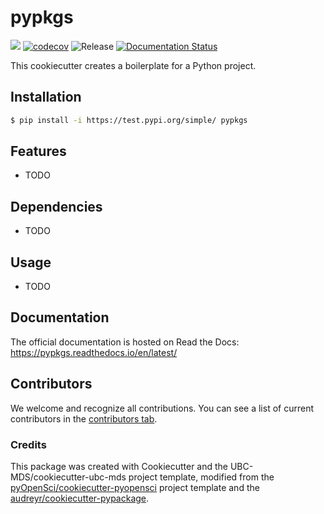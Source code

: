 # pypkgs 

![](https://github.com/Andrew-Tan/pypkgs/workflows/build/badge.svg) [![codecov](https://codecov.io/gh/Andrew-Tan/pypkgs/branch/main/graph/badge.svg)](https://codecov.io/gh/Andrew-Tan/pypkgs) ![Release](https://github.com/Andrew-Tan/pypkgs/workflows/Release/badge.svg) [![Documentation Status](https://readthedocs.org/projects/pypkgs/badge/?version=latest)](https://pypkgs-ktan.readthedocs.io/en/latest/?badge=latest)

This cookiecutter creates a boilerplate for a Python project.

## Installation

```bash
$ pip install -i https://test.pypi.org/simple/ pypkgs
```

## Features

- TODO

## Dependencies

- TODO

## Usage

- TODO

## Documentation

The official documentation is hosted on Read the Docs: https://pypkgs.readthedocs.io/en/latest/

## Contributors

We welcome and recognize all contributions. You can see a list of current contributors in the [contributors tab](https://github.com/Andrew-Tan/pypkgs/graphs/contributors).

### Credits

This package was created with Cookiecutter and the UBC-MDS/cookiecutter-ubc-mds project template, modified from the [pyOpenSci/cookiecutter-pyopensci](https://github.com/pyOpenSci/cookiecutter-pyopensci) project template and the [audreyr/cookiecutter-pypackage](https://github.com/audreyr/cookiecutter-pypackage).
